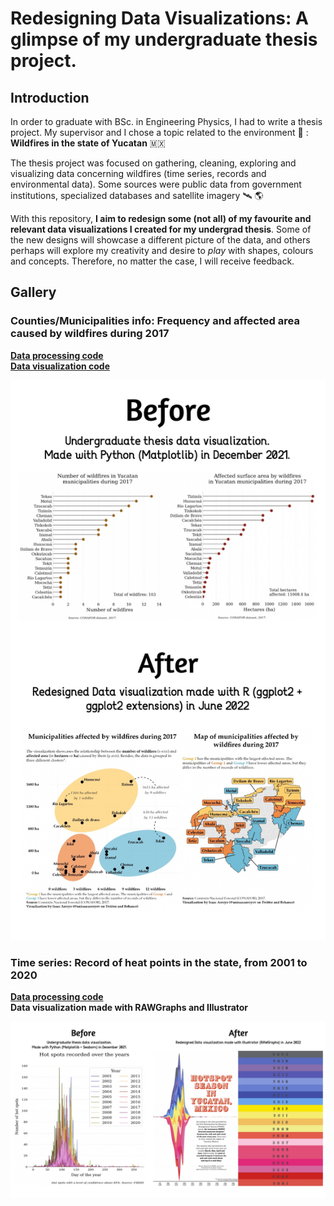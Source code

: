 # Redesigning Data Visualizations: A glimpse of my undergraduate thesis project.

## Introduction

In order to graduate with BSc. in Engineering Physics, I had to write a thesis project. My supervisor and
I chose a topic related to the environment 🌱 : **Wildfires in the state of Yucatan** 🇲🇽

The thesis project was focused on gathering, cleaning, exploring and visualizing data concerning wildfires
(time series, records and environmental data). Some sources were public data from government institutions,
specialized databases and satellite imagery 🛰️ :earth_americas:

With this repository, **I aim to redesign some (not all) of my favourite and relevant data visualizations I
created for my undergrad thesis**. Some of the new designs will showcase a different picture of the
data, and others perhaps will explore my creativity and desire to _play_ with shapes, colours and
concepts. Therefore, no matter the case, I will receive feedback.

## Gallery
### Counties/Municipalities info: Frequency and affected area caused by wildfires during 2017
[**Data processing code**](https://github.com/isaacarroyov/thesis_undergrad_dataviz_redesign/blob/main/python_scripts/01_data-processing_municipalities-info.py)  
[**Data visualization code**](https://github.com/isaacarroyov/thesis_undergrad_dataviz_redesign/blob/main/r_scripts/01_data-visualization_municipalities-info.R)

![](./images/Comparison_DataViz-Thesis-01.jpg)

### Time series: Record of heat points in the state, from 2001 to 2020
[**Data processing code**](https://github.com/isaacarroyov/thesis_undergrad_dataviz_redesign/blob/main/python_scripts/02_data-processing_time-series-heatpoints.py)  
**Data visualization made with RAWGraphs and Illustrator**

![](./images/Comparison_DataViz-Thesis-02.jpg)
